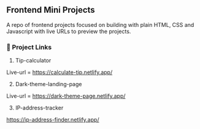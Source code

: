 ## Frontend Mini Projects

A repo of frontend projects focused on building with plain HTML, CSS and Javascript with live URLs to preview the projects.

### 🔗 Project Links

1. Tip-calculator

Live-url = https://calculate-tip.netlify.app/

2. Dark-theme-landing-page

Live-url = https://dark-theme-page.netlify.app/

3. IP-address-tracker

https://ip-address-finder.netlify.app/
